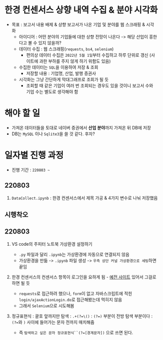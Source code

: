 # 한경 컨센서스 상향 내역 수집 & 분야 시각화
- 목표 : 보고서 내용 배제 & 상향 보고서가 나온 기업 및 분야를 웹 스크래핑 & 시각화
    - 아이디어 : 어떤 분야의 기업들에 대한 상향 전망이 나온다 -> 해당 산업이 흥한다고 볼 수 있지 않을까?
    - 데이터 수집 : 웹 스크래핑(`requests`, `bs4`, `selenium`)
        - 편의상 데이터 수집은 `2022년 5월 1일`부터 수집하고 하루 단위로 갱신 (사이트에 과한 부하를 주지 않게 하기 위함도 있음)
    - 수집한 데이터는 `SQL`을 이용하여 저장 & 조회
        - 저장할 내용 : 기업명, 산업, 발행 증권사
    - 시각화는 그냥 간단하게 막대그래프로 조회가 될 듯
        - 조회할 때 같은 기업이 여러 번 조회되는 경우도 있을 것이니 보고서 수와 기업 수는 별도로 생각해야 함

# 해야 할 일
- 가져온 데이터들을 토대로 네이버 증권에서 <b>산업 분야</b>까지 가져온 뒤 DB에 저장
- DB는 `MySQL` 이나 `Sqlite3`을 쓸 것 같다. 후자?

# 일자별 진행 과정 
- 진행 기간 : `220803 ~ `

## 220803
1. `DataCollect.ipynb` : 한경 컨센서스에서 제목 가공 & 4가지 변수로 나눠 저장했음

    

## 시행착오

## 220803
1. VS code의 주피터 노트북 가상환경 설정하기
    - `.py` 파일과 달리 `.ipynb`는 가상환경에 자동으로 연결되지 않음
    - 가상환경을 만듦 -> `.ipynb` 파일 생성 -> `우측 상단 커널 가상환경으로 세팅`하면 끝임

2. 한경 컨센서스의 컨센서스 항목이 로그인을 요하게 됨 - [예전 사이트](http://hkconsensus.hankyung.com/apps.analysis/analysis.list?skinType=stock_good&sdate=2022-05-03&edate=2022-08-03&order_type=&now_page=1) 있어서 그걸로 하면 될 듯
    - `requests`로 접근하려 했으나, `form`이 없고 자바스크립트에 적힌 `login/ajaxActionLogin.do`로 접근해봤는데 먹히지 않음
    - 그래서 `Selenium`으로 시도해봄
    
3. 정규표현식 : 괄호 앞까지만 탐색 : `.+(?=\()` : `(?=)` 부분이 전방 탐색 부분이다 : `(?=`와 `)` 사이에 들어가는 문자 전까지 매치해줌
    - 즉 `탐색하고 싶은 문자 정규표현식``(?=[경계문자])` 으로 쓰면 된다.
